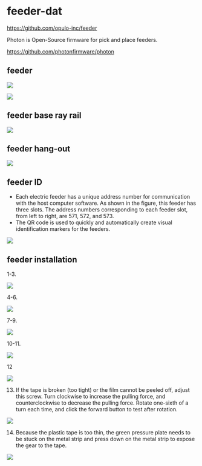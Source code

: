 
# feeder-dat

https://github.com/opulo-inc/feeder


Photon is Open-Source firmware for pick and place feeders.

https://github.com/photonfirmware/photon


## feeder 

![](2025-04-02-16-36-14.png)

![](2025-04-02-17-29-11.png)




## feeder base ray rail 

![](2025-04-02-16-36-40.png)



## feeder hang-out 

![](2025-04-02-16-35-53.png)



## feeder ID 

- Each electric feeder has a unique address number for communication with the host computer software. As shown in the figure, this feeder has three slots. The address numbers corresponding to each feeder slot, from left to right, are 571, 572, and 573.
- The QR code is used to quickly and automatically create visual identification markers for the feeders.

![](2025-04-02-14-00-01.png)


## feeder installation 

1-3. 

![](2025-04-02-14-08-06.png)

4-6. 

![](2025-04-02-14-08-53.png)

7-9.

![](2025-04-02-14-09-20.png)

10-11. 

![](2025-04-02-14-09-46.png)

12 

![](2025-04-02-14-12-35.png)

13. If the tape is broken (too tight) or the film cannot be peeled off, adjust this screw. Turn clockwise to increase the pulling force, and counterclockwise to decrease the pulling force. Rotate one-sixth of a turn each time, and click the forward button to test after rotation.

![](2025-04-02-14-12-57.png)

14. Because the plastic tape is too thin, the green pressure plate needs to be stuck on the metal strip and press down on the metal strip to expose the gear to the tape.

![](2025-04-02-14-13-23.png)